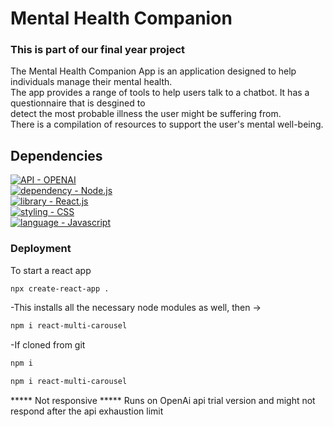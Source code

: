 # Mental Health Companion
### This is part of our final year project
The Mental Health Companion App is an application designed to help individuals manage their mental health.<br>
The app provides a range of tools to help users talk to a chatbot. It has a questionnaire that is desgined to <br>
detect the most probable illness the user might be suffering from.<br>
There is a compilation of resources to support the user's mental well-being.
## Dependencies
[![API - OPENAI](https://img.shields.io/badge/Node.js-%235174EA?style=for-the-badge&logo=nodedotjs&logoColor=white)](https://nodejs.org/en/)<br>
[![dependency - Node.js](https://img.shields.io/badge/openai-%23EA5178?style=for-the-badge&logo=OPENAI-API&logoColor=white)](//beta.openai.com/overview)<br>
[![library - React.js](https://img.shields.io/badge/React-20232A?style=for-the-badge&logo=react&logoColor=61DAFB)](https://reactjs.org/) <br>
[![styling - CSS](https://img.shields.io/badge/CSS3-%23D8F32E?style=for-the-badge&logo=css3&logoColor=white)](https://web.dev/learn/css/)<br>
[![language - Javascript](https://img.shields.io/badge/JavaScript-323330?style=for-the-badge&logo=javascript&logoColor=F7DF1E)](https://www.javascript.com/)<br>

### Deployment
To start a react app
```bash
npx create-react-app .
```
-This installs all the necessary node modules as well, then ->
```bash
npm i react-multi-carousel
```
-If cloned from git
```bash
npm i
```
```bash
npm i react-multi-carousel
```
***** Not responsive
***** Runs on OpenAi api trial version and might not respond after the api exhaustion limit
